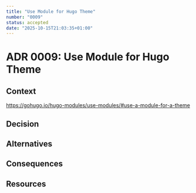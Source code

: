 ```yaml
---
title: "Use Module for Hugo Theme"
number: "0009"
status: accepted
date: "2025-10-15T21:03:35+01:00"
---
```


# ADR 0009: Use Module for Hugo Theme

<!-- These documents have names that are short noun phrases. -->

## Context

https://gohugo.io/hugo-modules/use-modules/#use-a-module-for-a-theme

<!-- This section describes the forces at play, including technological, political, social, and project local. These forces are probably in tension, and should be called out as such. The language in this section is value-neutral. It is simply describing facts. -->

## Decision

<!-- This section describes our response to these forces. It is stated in full sentences, with active voice. "We **MUST** …" -->

## Alternatives

<!-- This section describes **considered** alternatives to the _decision_. Each _alternative_ **MUST** have a **Verdict** specifying the reason it was not choosen. -->

## Consequences

<!-- This section describes the resulting context, after applying the _decision_. All consequences should be listed here, not just the "positive" ones. A particular decision may have positive, negative, and neutral consequences, but all of them affect the team and project in the future. -->

## Resources

<!-- This section lists references, sources, or further reading recommendations that were used to form the _decision_ or provide an additional context. -->

